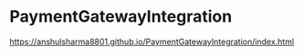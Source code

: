 # PaymentGatewayIntegration
https://anshulsharma8801.github.io/PaymentGatewayIntegration/index.html
